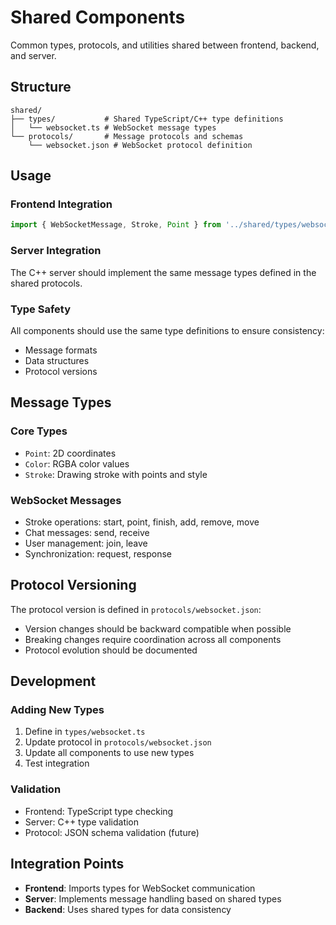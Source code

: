 # Shared Components

Common types, protocols, and utilities shared between frontend, backend, and server.

## Structure

```
shared/
├── types/           # Shared TypeScript/C++ type definitions
│   └── websocket.ts # WebSocket message types
└── protocols/       # Message protocols and schemas
    └── websocket.json # WebSocket protocol definition
```

## Usage

### Frontend Integration
```typescript
import { WebSocketMessage, Stroke, Point } from '../shared/types/websocket';
```

### Server Integration
The C++ server should implement the same message types defined in the shared protocols.

### Type Safety
All components should use the same type definitions to ensure consistency:
- Message formats
- Data structures
- Protocol versions

## Message Types

### Core Types
- `Point`: 2D coordinates
- `Color`: RGBA color values
- `Stroke`: Drawing stroke with points and style

### WebSocket Messages
- Stroke operations: start, point, finish, add, remove, move
- Chat messages: send, receive
- User management: join, leave
- Synchronization: request, response

## Protocol Versioning

The protocol version is defined in `protocols/websocket.json`:
- Version changes should be backward compatible when possible
- Breaking changes require coordination across all components
- Protocol evolution should be documented

## Development

### Adding New Types
1. Define in `types/websocket.ts`
2. Update protocol in `protocols/websocket.json`
3. Update all components to use new types
4. Test integration

### Validation
- Frontend: TypeScript type checking
- Server: C++ type validation
- Protocol: JSON schema validation (future)

## Integration Points

- **Frontend**: Imports types for WebSocket communication
- **Server**: Implements message handling based on shared types
- **Backend**: Uses shared types for data consistency
